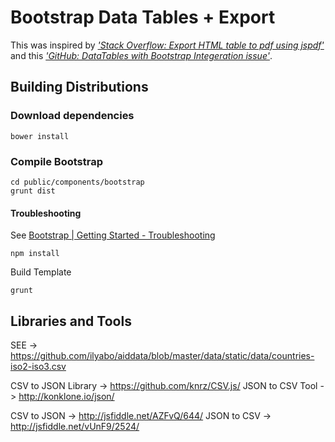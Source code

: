 # Bootstrap Data Tables + Export

This was inspired by [*'Stack Overflow: Export HTML table to pdf using jspdf'*][1] and this [*'GitHub: DataTables with Bootstrap Integeration issue'*][2].

## Building Distributions

### Download dependencies

    bower install
    
### Compile Bootstrap
    
    cd public/components/bootstrap
    grunt dist
    
#### Troubleshooting

See [Bootstrap | Getting Started - Troubleshooting](http://getbootstrap.com/getting-started/#grunt-troubleshooting)

    npm install
    
Build Template

    grunt

## Libraries and Tools

SEE -> https://github.com/ilyabo/aiddata/blob/master/data/static/data/countries-iso2-iso3.csv

CSV to JSON Library -> https://github.com/knrz/CSV.js/
JSON to CSV Tool -> http://konklone.io/json/

CSV to JSON -> http://jsfiddle.net/AZFvQ/644/
JSON to CSV -> http://jsfiddle.net/vUnF9/2524/

  [1]: http://stackoverflow.com/questions/23035858/export-html-table-to-pdf-using-jspdf
  [2]: https://github.com/DataTables/FixedHeader/issues/32
